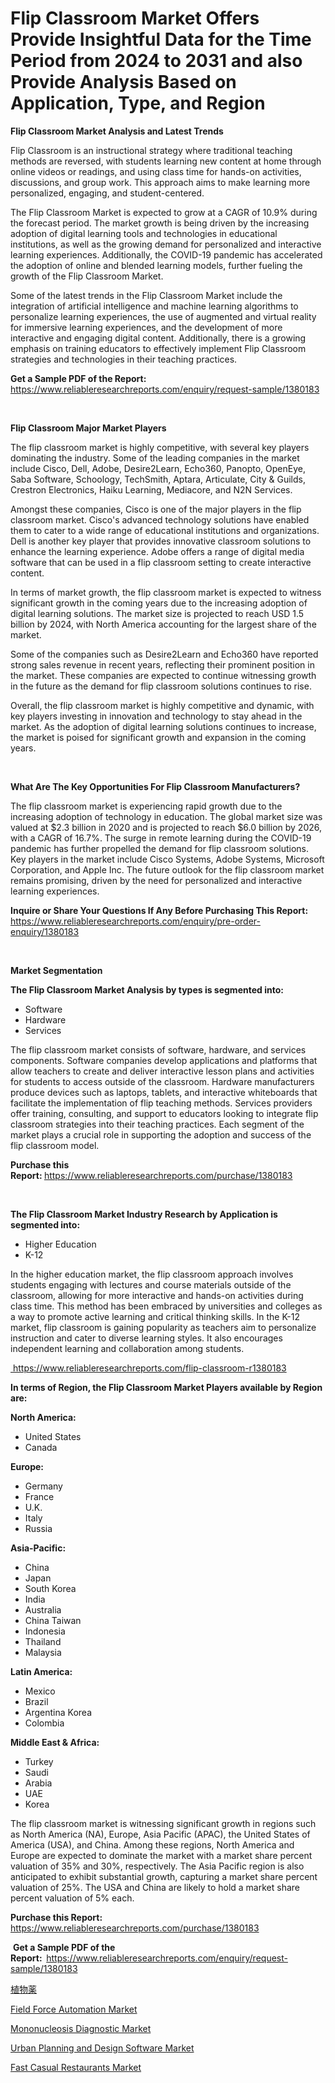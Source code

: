 <p><h1>Flip Classroom Market Offers Provide Insightful Data for the Time Period from 2024 to 2031 and also Provide Analysis Based on Application, Type, and Region</h1></p><p><strong>Flip Classroom Market Analysis and Latest Trends</strong></p>
<p><p>Flip Classroom is an instructional strategy where traditional teaching methods are reversed, with students learning new content at home through online videos or readings, and using class time for hands-on activities, discussions, and group work. This approach aims to make learning more personalized, engaging, and student-centered.</p><p>The Flip Classroom Market is expected to grow at a CAGR of 10.9% during the forecast period. The market growth is being driven by the increasing adoption of digital learning tools and technologies in educational institutions, as well as the growing demand for personalized and interactive learning experiences. Additionally, the COVID-19 pandemic has accelerated the adoption of online and blended learning models, further fueling the growth of the Flip Classroom Market.</p><p>Some of the latest trends in the Flip Classroom Market include the integration of artificial intelligence and machine learning algorithms to personalize learning experiences, the use of augmented and virtual reality for immersive learning experiences, and the development of more interactive and engaging digital content. Additionally, there is a growing emphasis on training educators to effectively implement Flip Classroom strategies and technologies in their teaching practices.</p></p>
<p><strong>Get a Sample PDF of the Report:&nbsp;</strong> <a href="https://www.reliableresearchreports.com/enquiry/request-sample/1380183">https://www.reliableresearchreports.com/enquiry/request-sample/1380183</a></p>
<p>&nbsp;</p>
<p><strong>Flip Classroom Major Market Players</strong></p>
<p><p>The flip classroom market is highly competitive, with several key players dominating the industry. Some of the leading companies in the market include Cisco, Dell, Adobe, Desire2Learn, Echo360, Panopto, OpenEye, Saba Software, Schoology, TechSmith, Aptara, Articulate, City & Guilds, Crestron Electronics, Haiku Learning, Mediacore, and N2N Services.</p><p>Amongst these companies, Cisco is one of the major players in the flip classroom market. Cisco's advanced technology solutions have enabled them to cater to a wide range of educational institutions and organizations. Dell is another key player that provides innovative classroom solutions to enhance the learning experience. Adobe offers a range of digital media software that can be used in a flip classroom setting to create interactive content.</p><p>In terms of market growth, the flip classroom market is expected to witness significant growth in the coming years due to the increasing adoption of digital learning solutions. The market size is projected to reach USD 1.5 billion by 2024, with North America accounting for the largest share of the market.</p><p>Some of the companies such as Desire2Learn and Echo360 have reported strong sales revenue in recent years, reflecting their prominent position in the market. These companies are expected to continue witnessing growth in the future as the demand for flip classroom solutions continues to rise.</p><p>Overall, the flip classroom market is highly competitive and dynamic, with key players investing in innovation and technology to stay ahead in the market. As the adoption of digital learning solutions continues to increase, the market is poised for significant growth and expansion in the coming years.</p></p>
<p>&nbsp;</p>
<p><strong>What Are The Key Opportunities For Flip Classroom Manufacturers?</strong></p>
<p><p>The flip classroom market is experiencing rapid growth due to the increasing adoption of technology in education. The global market size was valued at $2.3 billion in 2020 and is projected to reach $6.0 billion by 2026, with a CAGR of 16.7%. The surge in remote learning during the COVID-19 pandemic has further propelled the demand for flip classroom solutions. Key players in the market include Cisco Systems, Adobe Systems, Microsoft Corporation, and Apple Inc. The future outlook for the flip classroom market remains promising, driven by the need for personalized and interactive learning experiences.</p></p>
<p><strong>Inquire or Share Your Questions If Any Before Purchasing This Report:</strong> <a href="https://www.reliableresearchreports.com/enquiry/pre-order-enquiry/1380183">https://www.reliableresearchreports.com/enquiry/pre-order-enquiry/1380183</a></p>
<p>&nbsp;</p>
<p><strong>Market Segmentation</strong></p>
<p><strong>The Flip Classroom Market Analysis by types is segmented into:</strong></p>
<p><ul><li>Software</li><li>Hardware</li><li>Services</li></ul></p>
<p><p>The flip classroom market consists of software, hardware, and services components. Software companies develop applications and platforms that allow teachers to create and deliver interactive lesson plans and activities for students to access outside of the classroom. Hardware manufacturers produce devices such as laptops, tablets, and interactive whiteboards that facilitate the implementation of flip teaching methods. Services providers offer training, consulting, and support to educators looking to integrate flip classroom strategies into their teaching practices. Each segment of the market plays a crucial role in supporting the adoption and success of the flip classroom model.</p></p>
<p><strong>Purchase this Report:&nbsp;</strong><a href="https://www.reliableresearchreports.com/purchase/1380183">https://www.reliableresearchreports.com/purchase/1380183</a></p>
<p>&nbsp;</p>
<p><strong>The Flip Classroom Market Industry Research by Application is segmented into:</strong></p>
<p><ul><li>Higher Education</li><li>K-12</li></ul></p>
<p><p>In the higher education market, the flip classroom approach involves students engaging with lectures and course materials outside of the classroom, allowing for more interactive and hands-on activities during class time. This method has been embraced by universities and colleges as a way to promote active learning and critical thinking skills. In the K-12 market, flip classroom is gaining popularity as teachers aim to personalize instruction and cater to diverse learning styles. It also encourages independent learning and collaboration among students.</p></p>
<p><a href="https://www.reliableresearchreports.com/flip-classroom-r1380183">&nbsp;https://www.reliableresearchreports.com/flip-classroom-r1380183</a></p>
<p><strong>In terms of Region, the Flip Classroom Market Players available by Region are:</strong></p>
<p>
    <p> <strong> North America: </strong>
        <ul>
            <li>United States</li>
            <li>Canada</li>
        </ul>
        </p> 
    <p> <strong> Europe: </strong>
        <ul>
            <li>Germany</li>
            <li>France</li>
            <li>U.K.</li>
            <li>Italy</li>
            <li>Russia</li>
        </ul>
        </p> 
    <p> <strong> Asia-Pacific: </strong>
        <ul>
            <li>China</li>
            <li>Japan</li>
            <li>South Korea</li>
            <li>India</li>
            <li>Australia</li>
            <li>China Taiwan</li>
            <li>Indonesia</li>
            <li>Thailand</li>
            <li>Malaysia</li>
        </ul>
        </p> 
    <p> <strong> Latin America: </strong>
        <ul>
            <li>Mexico</li>
            <li>Brazil</li>
            <li>Argentina Korea</li>
            <li>Colombia</li>
        </ul>
        </p> 
    <p> <strong> Middle East & Africa: </strong>
        <ul>
            <li>Turkey</li>
            <li>Saudi</li>
            <li>Arabia</li>
            <li>UAE</li>
            <li>Korea</li>
        </ul>
    </p>
    </p>
<p><p>The flip classroom market is witnessing significant growth in regions such as North America (NA), Europe, Asia Pacific (APAC), the United States of America (USA), and China. Among these regions, North America and Europe are expected to dominate the market with a market share percent valuation of 35% and 30%, respectively. The Asia Pacific region is also anticipated to exhibit substantial growth, capturing a market share percent valuation of 25%. The USA and China are likely to hold a market share percent valuation of 5% each.</p></p>
<p><strong>Purchase this Report: </strong><a href="https://www.reliableresearchreports.com/purchase/1380183">https://www.reliableresearchreports.com/purchase/1380183</a></p>
<p>&nbsp;<strong>Get a Sample PDF of the Report:&nbsp;&nbsp;</strong><a href="https://www.reliableresearchreports.com/enquiry/request-sample/1380183">https://www.reliableresearchreports.com/enquiry/request-sample/1380183</a></p>
<p><strong></strong></p>
<p><p><a href="https://github.com/EstaSprer20231/Market-Research-Report-List-1/blob/main/660080260846.md">植物薬</a></p><p><a href="https://github.com/Angelnienowdseej3e45z3p8c/Market-Research-Report-List-2/blob/main/field-force-automation-market.md">Field Force Automation Market</a></p><p><a href="https://www.linkedin.com/pulse/mononucleosis-diagnostic-market-key-successful-business-slzfc">Mononucleosis Diagnostic Market</a></p><p><a href="https://www.linkedin.com/pulse/urban-planning-design-software-market-outlook-industry-overview-ygcxe">Urban Planning and Design Software Market</a></p><p><a href="https://github.com/brentleyjimmiealvaradoz4l1rea/Market-Research-Report-List-2/blob/main/fast-casual-restaurants-market.md">Fast Casual Restaurants Market</a></p></p>